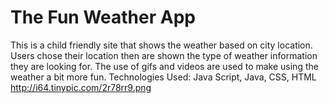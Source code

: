 # The Fun Weather App
This is a child friendly site that shows the weather based on city location. Users chose their location then are shown the type of weather information they are looking for. The use of gifs and videos are used to make using the weather a bit more fun.
Technologies Used: Java Script, Java, CSS, HTML
http://i64.tinypic.com/2r78rr9.png
